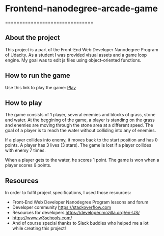 # Frontend-nanodegree-arcade-game
===============================

## About the project

This project is a part of the Front-End Web Developer Nanodegree Program of Udacity. As a student I was provided visual assets and a game loop engine. My goal was to edit js files using object-oriented functions.

## How to run the game 

Use this link to play the game: [Play](https://singail.github.io/frontend-nanodegree-arcade-game/) 

## How to play

The game consists of 1 player, several enemies and blocks of grass, stone and water. At the beggining of the game, a player is standing on the grass and enemies are moving through the stone area at a different speed. The goal of a player is to reach the water without colliding into any of enemies. 

If a player collides into enemy, it moves back to the start position and has 0 points. A player has 3 lives (3 stars). The game is lost if a player collides with enemy 7 times.

When a player gets to the water, he scores 1 point. The game is won when a player scores 6 points.

## Resources

In order to fulfil project specifications, I used those resources:

* Front-End Web Developer Nanodegree Program lessons and forum
* Developer community https://stackoverflow.com
* Resources for developers https://developer.mozilla.org/en-US/
* https://www.w3schools.com/
* And of course special thanks to Slack buddies who helped me a lot while creating this project!
